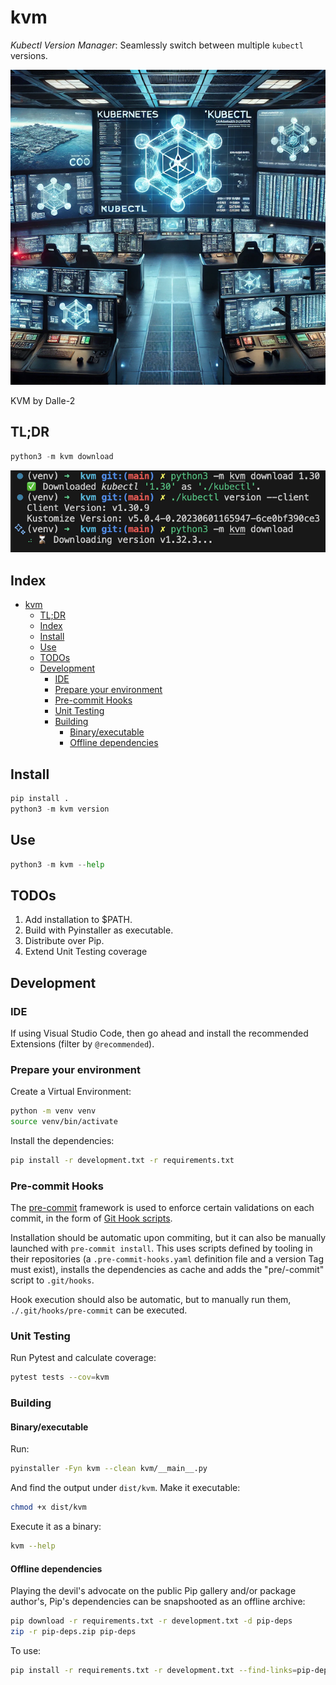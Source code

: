 # kvm

*Kubectl Version Manager*: Seamlessly switch between multiple `kubectl` versions.

![KVM by Dalle-2](./img/kvm.png)

KVM by Dalle-2

## TL;DR

```python
python3 -m kvm download
```

![KVM usage example](./img/kvm-example.png)

## Index

- [kvm](#kvm)
  - [TL;DR](#tldr)
  - [Index](#index)
  - [Install](#install)
  - [Use](#use)
  - [TODOs](#todos)
  - [Development](#development)
    - [IDE](#ide)
    - [Prepare your environment](#prepare-your-environment)
    - [Pre-commit Hooks](#pre-commit-hooks)
    - [Unit Testing](#unit-testing)
    - [Building](#building)
      - [Binary/executable](#binaryexecutable)
      - [Offline dependencies](#offline-dependencies)

## Install

```python
pip install .
python3 -m kvm version
```

## Use

```python
python3 -m kvm --help
```

## TODOs

1. Add installation to $PATH.
2. Build with Pyinstaller as executable.
3. Distribute over Pip.
4. Extend Unit Testing coverage

## Development

### IDE

If using Visual Studio Code, then go ahead and install the recommended Extensions (filter by `@recommended`).

### Prepare your environment

Create a Virtual Environment:

```bash
python -m venv venv
source venv/bin/activate
```

Install the dependencies:

```bash
pip install -r development.txt -r requirements.txt
```

### Pre-commit Hooks

The [pre-commit](https://pre-commit.com/index.html#intro) framework is used to enforce certain validations on each commit, in the form of [Git Hook scripts](https://git-scm.com/book/en/v2/Customizing-Git-Git-Hooks).

Installation should be automatic upon commiting, but it can also be manually launched with `pre-commit install`. This uses scripts defined by tooling in their repositories (a `.pre-commit-hooks.yaml` definition file and a version Tag must exist), installs the dependencies as cache and adds the "pre/-commit" script to `.git/hooks`.

Hook execution should also be automatic, but to manually run them, `./.git/hooks/pre-commit` can be executed.

### Unit Testing

Run Pytest and calculate coverage:

```bash
pytest tests --cov=kvm
```

### Building

#### Binary/executable

Run:

```bash
pyinstaller -Fyn kvm --clean kvm/__main__.py
```

And find the output under `dist/kvm`. Make it executable:

```bash
chmod +x dist/kvm
```

Execute it as a binary:

```bash
kvm --help
```

#### Offline dependencies

Playing the devil's advocate on the public Pip gallery and/or package author's, Pip's dependencies can be snapshooted as an offline archive:

```bash
pip download -r requirements.txt -r development.txt -d pip-deps
zip -r pip-deps.zip pip-deps
```

To use:

```bash
pip install -r requirements.txt -r development.txt --find-links=pip-deps
```
